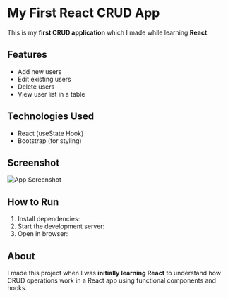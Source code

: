 # My First React CRUD App

This is my **first CRUD application** which I made while learning **React**.

## Features

- Add new users
- Edit existing users
- Delete users
- View user list in a table

## Technologies Used

- React (useState Hook)
- Bootstrap (for styling)

## Screenshot

![App Screenshot](./screenshot.png)

## How to Run

1. Install dependencies:
2. Start the development server:
3. Open in browser:


## About

I made this project when I was **initially learning React** to understand how CRUD operations work in a React app using functional components and hooks.
